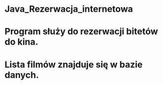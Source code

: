 # Java_Rezerwacja_internetowa
# Program służy do rezerwacji bitetów do kina.
# Lista filmów znajduje się w bazie danych.
